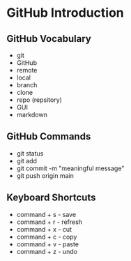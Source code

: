 # GitHub Introduction

## GitHub Vocabulary
- git
- GitHub
- remote
- local
- branch
- clone
- repo (repsitory)
- GUI
- markdown


## GitHub Commands
- git status
- git add <file name>
- git commit -m "meaningful message"
- git push origin main


## Keyboard Shortcuts
- command + s - save
- command + r - refresh
- command + x - cut
- command + c - copy
- command + v - paste
- command + z - undo
